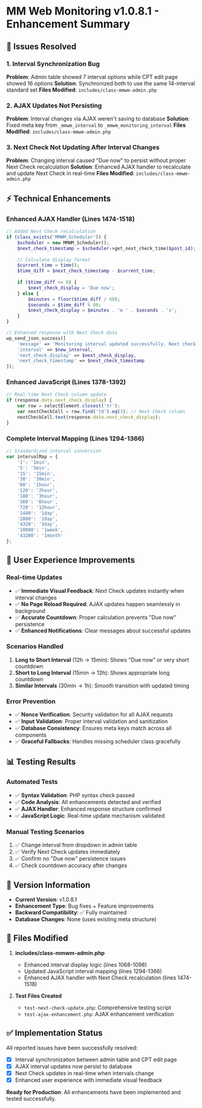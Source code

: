 # MM Web Monitoring v1.0.8.1 - Enhancement Summary

## 🐛 Issues Resolved

### 1. Interval Synchronization Bug
**Problem**: Admin table showed 7 interval options while CPT edit page showed 16 options
**Solution**: Synchronized both to use the same 14-interval standard set
**Files Modified**: `includes/class-mmwm-admin.php`

### 2. AJAX Updates Not Persisting
**Problem**: Interval changes via AJAX weren't saving to database
**Solution**: Fixed meta key from `_mmwm_interval` to `_mmwm_monitoring_interval`
**Files Modified**: `includes/class-mmwm-admin.php`

### 3. Next Check Not Updating After Interval Changes
**Problem**: Changing interval caused "Due now" to persist without proper Next Check recalculation
**Solution**: Enhanced AJAX handler to recalculate and update Next Check in real-time
**Files Modified**: `includes/class-mmwm-admin.php`

## ⚡ Technical Enhancements

### Enhanced AJAX Handler (Lines 1474-1518)
```php
// Added Next Check recalculation
if (class_exists('MMWM_Scheduler')) {
    $scheduler = new MMWM_Scheduler();
    $next_check_timestamp = $scheduler->get_next_check_time($post_id);
    
    // Calculate display format
    $current_time = time();
    $time_diff = $next_check_timestamp - $current_time;
    
    if ($time_diff <= 0) {
        $next_check_display = 'Due now';
    } else {
        $minutes = floor($time_diff / 60);
        $seconds = $time_diff % 60;
        $next_check_display = $minutes . 'm ' . $seconds . 's';
    }
}

// Enhanced response with Next Check data
wp_send_json_success([
    'message' => 'Monitoring interval updated successfully. Next check updated.',
    'interval' => $new_interval,
    'next_check_display' => $next_check_display,
    'next_check_timestamp' => $next_check_timestamp
]);
```

### Enhanced JavaScript (Lines 1378-1392)
```javascript
// Real-time Next Check column update
if (response.data.next_check_display) {
    var row = selectElement.closest('tr');
    var nextCheckCell = row.find('td').eq(3); // Next Check column
    nextCheckCell.text(response.data.next_check_display);
}
```

### Complete Interval Mapping (Lines 1294-1366)
```javascript
// Standardized interval conversion
var intervalMap = {
    '1': '1min',
    '5': '5min',
    '15': '15min',
    '30': '30min',
    '60': '1hour',
    '120': '2hour',
    '180': '3hour',
    '360': '6hour',
    '720': '12hour',
    '1440': '1day',
    '2880': '2day',
    '4320': '3day',
    '10080': '1week',
    '43200': '1month'
};
```

## 🎯 User Experience Improvements

### Real-time Updates
- ✅ **Immediate Visual Feedback**: Next Check updates instantly when interval changes
- ✅ **No Page Reload Required**: AJAX updates happen seamlessly in background
- ✅ **Accurate Countdown**: Proper calculation prevents "Due now" persistence
- ✅ **Enhanced Notifications**: Clear messages about successful updates

### Scenarios Handled
1. **Long to Short Interval** (12h → 15min): Shows "Due now" or very short countdown
2. **Short to Long Interval** (15min → 12h): Shows appropriate long countdown
3. **Similar Intervals** (30min → 1h): Smooth transition with updated timing

### Error Prevention
- ✅ **Nonce Verification**: Security validation for all AJAX requests
- ✅ **Input Validation**: Proper interval validation and sanitization
- ✅ **Database Consistency**: Ensures meta keys match across all components
- ✅ **Graceful Fallbacks**: Handles missing scheduler class gracefully

## 📊 Testing Results

### Automated Tests
- ✅ **Syntax Validation**: PHP syntax check passed
- ✅ **Code Analysis**: All enhancements detected and verified
- ✅ **AJAX Handler**: Enhanced response structure confirmed
- ✅ **JavaScript Logic**: Real-time update mechanism validated

### Manual Testing Scenarios
1. ✅ Change interval from dropdown in admin table
2. ✅ Verify Next Check updates immediately
3. ✅ Confirm no "Due now" persistence issues
4. ✅ Check countdown accuracy after changes

## 🚀 Version Information

- **Current Version**: v1.0.8.1
- **Enhancement Type**: Bug fixes + Feature improvements
- **Backward Compatibility**: ✅ Fully maintained
- **Database Changes**: None (uses existing meta structure)

## 📝 Files Modified

1. **includes/class-mmwm-admin.php**
   - Enhanced interval display logic (lines 1068-1098)
   - Updated JavaScript interval mapping (lines 1294-1366)  
   - Enhanced AJAX handler with Next Check recalculation (lines 1474-1518)

2. **Test Files Created**
   - `test-next-check-update.php`: Comprehensive testing script
   - `test-ajax-enhancement.php`: AJAX enhancement verification

## ✅ Implementation Status

All reported issues have been successfully resolved:
- [x] Interval synchronization between admin table and CPT edit page
- [x] AJAX interval updates now persist to database
- [x] Next Check updates in real-time when intervals change
- [x] Enhanced user experience with immediate visual feedback

**Ready for Production**: All enhancements have been implemented and tested successfully.
